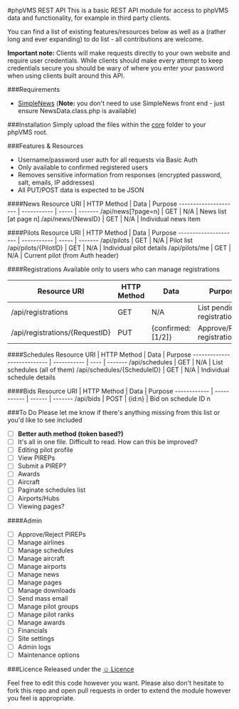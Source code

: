 #phpVMS REST API
This is a basic REST API module for access to phpVMS data and functionality, for example in third party clients.

You can find a list of existing features/resources below as well as a (rather long and ever expanding) to do list - all contributions are welcome.

__Important note:__ Clients will make requests directly to your own website and require user credentials. While clients should make every attempt to keep credentials secure you should be wary of where you enter your password when using clients built around this API.

###Requirements
- [SimpleNews](https://github.com/tomsterritt/simplenews) (__Note:__ you don't need to use SimpleNews front end - just ensure NewsData.class.php is available)

###Installation
Simply upload the files within the [core](/core) folder to your phpVMS root.

###Features & Resources
- Username/password user auth for all requests via Basic Auth
- Only available to confirmed registered users
- Removes sensitive information from responses (encrypted password, salt, emails, IP addresses)
- All PUT/POST data is expected to be JSON

####News
Resource URI          | HTTP Method | Data  | Purpose
--------------------- | ----------- | ----- | -------
/api/news[?page=n]    | GET         | N/A   | News list [at page n]
/api/news/{NewsID}    | GET         | N/A   | Individual news item

####Pilots
Resource URI          | HTTP Method | Data  | Purpose
--------------------- | ----------- | ----- | -------
/api/pilots           | GET         | N/A   | Pilot list
/api/pilots/{PilotID} | GET         | N/A   | Individual pilot details
/api/pilots/me        | GET         | N/A   | Current pilot (from Auth header)

####Registrations
Available only to users who can manage registrations

Resource URI                   | HTTP Method | Data              | Purpose
------------------------------ | ----------- | ----------------- | -------
/api/registrations             | GET         | N/A               | List pending registrations
/api/registrations/{RequestID} | PUT         | {confirmed:[1/2]} | Approve/Reject registration

####Schedules
Resource URI                | HTTP Method | Data | Purpose
--------------------------- | ----------- | ---- | -------
/api/schedules              | GET         | N/A  | List schedules (all of them)
/api/schedules/{ScheduleID} | GET         | N/A  | Individual schedule details

####Bids
Resource URI | HTTP Method | Data   | Purpose
------------ | ----------- | ------ | -------
/api/bids    | POST        | {id:n} | Bid on schedule ID n


###To Do
Please let me know if there's anything missing from this list or you'd like to see included

- [ ] __Better auth method (token based?)__
- [ ] It's all in one file. Difficult to read. How can this be improved?
- [ ] Editing pilot profile
- [ ] View PIREPs
- [ ] Submit a PIREP?
- [ ] Awards
- [ ] Aircraft
- [ ] Paginate schedules list
- [ ] Airports/Hubs
- [ ] Viewing pages?

####Admin

- [ ] Approve/Reject PIREPs
- [ ] Manage airlines
- [ ] Manage schedules
- [ ] Manage aircraft
- [ ] Manage airports
- [ ] Manage news
- [ ] Manage pages
- [ ] Manage downloads
- [ ] Send mass email
- [ ] Manage pilot groups
- [ ] Manage pilot ranks
- [ ] Manage awards
- [ ] Financials
- [ ] Site settings
- [ ] Admin logs
- [ ] Maintenance options

###Licence
Released under the [&#9786; Licence](http://licence.visualidiot.com/)

Feel free to edit this code however you want. Please also don't hesitate to fork this repo and open pull requests in order to extend the module however you feel is appropriate.